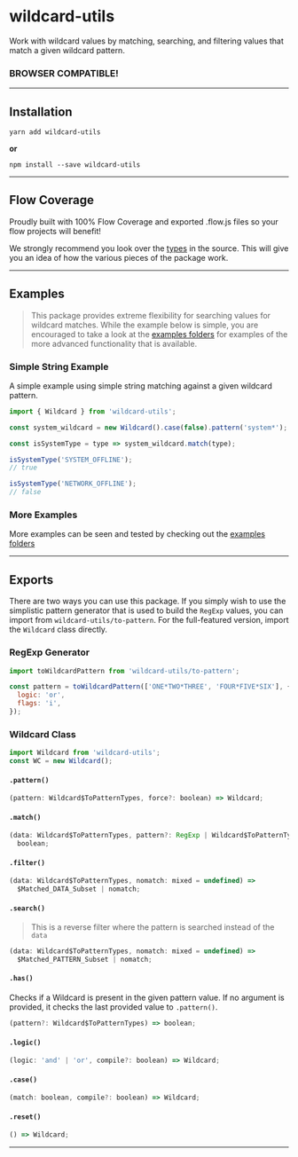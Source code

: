 # wildcard-utils

Work with wildcard values by matching, searching, and filtering values that
match a given wildcard pattern.

### BROWSER COMPATIBLE!

---

## Installation

```
yarn add wildcard-utils
```

**or**

```
npm install --save wildcard-utils
```

---

## Flow Coverage

Proudly built with 100% Flow Coverage and exported .flow.js files so your flow
projects will benefit!

We strongly recommend you look over the
[types](https://github.com/Dash-OS/wildcard-utils/tree/master/src/types.js) in
the source. This will give you an idea of how the various pieces of the package
work.

---

## Examples

> This package provides extreme flexibility for searching values for wildcard
> matches. While the example below is simple, you are encouraged to take a look
> at the
> [examples folders](https://github.com/Dash-OS/wildcard-utils/tree/master/examples)
> for examples of the more advanced functionality that is available.

### Simple String Example

A simple example using simple string matching against a given wildcard pattern.

```js
import { Wildcard } from 'wildcard-utils';

const system_wildcard = new Wildcard().case(false).pattern('system*');

const isSystemType = type => system_wildcard.match(type);

isSystemType('SYSTEM_OFFLINE');
// true

isSystemType('NETWORK_OFFLINE');
// false
```

### More Examples

More examples can be seen and tested by checking out the
[examples folders](https://github.com/Dash-OS/wildcard-utils/tree/master/examples)

---

## Exports

There are two ways you can use this package. If you simply wish to use the
simplistic pattern generator that is used to build the `RegExp` values, you can
import from `wildcard-utils/to-pattern`. For the full-featured version, import
the `Wildcard` class directly.

### RegExp Generator

```js
import toWildcardPattern from 'wildcard-utils/to-pattern';

const pattern = toWildcardPattern(['ONE*TWO*THREE', 'FOUR*FIVE*SIX'], {
  logic: 'or',
  flags: 'i',
});
```

### Wildcard Class

```js
import Wildcard from 'wildcard-utils';
const WC = new Wildcard();
```

#### `.pattern()`

```js
(pattern: Wildcard$ToPatternTypes, force?: boolean) => Wildcard;
```

#### `.match()`

```js
(data: Wildcard$ToPatternTypes, pattern?: RegExp | Wildcard$ToPatternTypes) =>
  boolean;
```

#### `.filter()`

```js
(data: Wildcard$ToPatternTypes, nomatch: mixed = undefined) =>
  $Matched_DATA_Subset | nomatch;
```

#### `.search()`

> This is a reverse filter where the pattern is searched instead of the `data`

```js
(data: Wildcard$ToPatternTypes, nomatch: mixed = undefined) =>
  $Matched_PATTERN_Subset | nomatch;
```

#### `.has()`

Checks if a Wildcard is present in the given pattern value. If no argument is
provided, it checks the last provided value to `.pattern()`.

```js
(pattern?: Wildcard$ToPatternTypes) => boolean;
```

#### `.logic()`

```js
(logic: 'and' | 'or', compile?: boolean) => Wildcard;
```

#### `.case()`

```js
(match: boolean, compile?: boolean) => Wildcard;
```

#### `.reset()`

```js
() => Wildcard;
```

---
